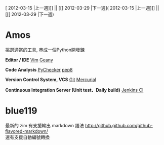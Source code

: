 [ 2012-03-15 |上一週]]] || [[[ 2012-03-29 |下一週]( 2012-03-15 |上一週]]] || [[[ 2012-03-29 |下一週)



# Amos

挑選適當的工具, 串成一個Python開發鍊

**Editor / IDE**
[Vim](http://www.vim.org/)
[Geany](http://www.geany.org/) 

**Code Analysis**
[PyChecker](http://pychecker.sourceforge.net/)
[pep8](http://www.vim.org/scripts/script.php?script_id=2914)

**Version Control System, VCS**
[Git](http://git-scm.com/)
[Mercurial](http://mercurial.selenic.com/)

**Continuous Integration Server (Unit test、Daily build)**
[Jenkins CI](http://jenkins-ci.org/)


# blue119

最新的 zim 有支援輸出 markdown 語法
<http://github.github.com/github-flavored-markdown/>  
還有支援自動編號轉換